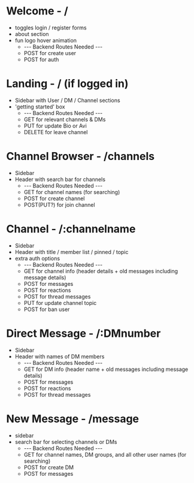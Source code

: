 # Welcome - /
  * toggles login / register forms
  * about section
  * fun logo hover animation
    * --- Backend Routes Needed ---
    * POST for create user
    * POST for auth
# Landing - / (if logged in)
  * Sidebar with User / DM / Channel sections
  * 'getting started' box
    * --- Backend Routes Needed ---
    * GET for relevant channels & DMs
    * PUT for update Bio or Avi
    * DELETE for leave channel
# Channel Browser - /channels
  * Sidebar
  * Header with search bar for channels
    * --- Backend Routes Needed ---
    * GET for channel names (for searching)
    * POST for create channel
    * POST(PUT?) for join channel
# Channel - /:channelname
  * Sidebar
  * Header with title / member list / pinned / topic
  * extra auth options
    * --- Backend Routes Needed ---
    * GET for channel info (header details + old messages including message details)
    * POST for messages
    * POST for reactions
    * POST for thread messages
    * PUT for update channel topic
    * POST for ban user
# Direct Message - /:DMnumber
  * Sidebar
  * Header with names of DM members
    * --- Backend Routes Needed ---
    * GET for DM info (header name + old messages including message details)
    * POST for messages
    * POST for reactions
    * POST for thread messages
# New Message - /message
  * sidebar
  * search bar for selecting channels or DMs
    * --- Backend Routes Needed ---
    * GET for channel names, DM groups, and all other user names (for searching)
    * POST for create DM
    * POST for messages
